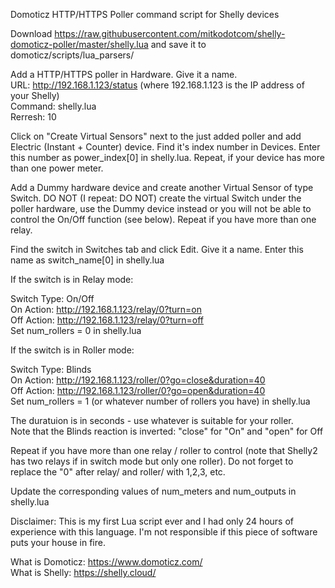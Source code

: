 Domoticz HTTP/HTTPS Poller command script for Shelly devices

Download https://raw.githubusercontent.com/mitkodotcom/shelly-domoticz-poller/master/shelly.lua and save it to domoticz/scripts/lua_parsers/


Add a HTTP/HTTPS poller in Hardware. Give it a name.  
URL: http://192.168.1.123/status (where 192.168.1.123 is the IP address of your Shelly)  
Command: shelly.lua  
Rerresh: 10

Click on "Create Virtual Sensors" next to the just added poller and add Electric (Instant + Counter) device. Find it's index number in Devices. Enter this number as power_index[0] in shelly.lua. Repeat, if your device has more than one power meter.

Add a Dummy hardware device and create another Virtual Sensor of type Switch. DO NOT (I repeat: DO NOT) create the virtual Switch under the poller hardware, use the Dummy device instead or you will not be able to control the On/Off function (see below). Repeat if you have more than one relay.

Find the switch in Switches tab and click Edit. Give it a name. Enter this name as switch_name[0] in shelly.lua

If the switch is in Relay mode:  
  
   Switch Type: On/Off  
   On Action: http://192.168.1.123/relay/0?turn=on  
   Off Action: http://192.168.1.123/relay/0?turn=off  
   Set num_rollers = 0 in shelly.lua  

If the switch is in Roller mode:  
  
   Switch Type: Blinds  
   On Action: http://192.168.1.123/roller/0?go=close&duration=40  
   Off Action: http://192.168.1.123/roller/0?go=open&duration=40  
   Set num_rollers = 1 (or whatever number of rollers you have) in shelly.lua  
     
   The duratuion is in seconds - use whatever is suitable for your roller.  
   Note that the Blinds reaction is inverted: "close" for "On" and "open" for Off  
   
Repeat if you have more than one relay / roller to control (note that Shelly2 has two relays if in switch mode but only one roller). Do not forget to replace the "0" after relay/ and roller/ with 1,2,3, etc.

Update the corresponding values of num_meters and num_outputs in shelly.lua

Disclaimer: This is my first Lua script ever and I had only 24 hours of experience with this language. I'm not responsible if this piece of software puts your house in fire.

What is Domoticz: https://www.domoticz.com/  
What is Shelly: https://shelly.cloud/
